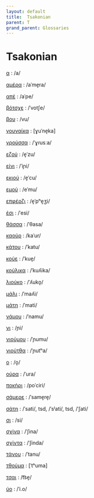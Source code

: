 ```yaml
---
layout: default
title:  Tsakonian
parent: T
grand_parent: Glossaries
---
```


# Tsakonian


[α](https://en.wiktionary.org/wiki/?curid=97973)
: /a/

[αμέρα](https://en.wiktionary.org/wiki/?curid=6831797)
: /aˈme̞ra/

[απέ](https://en.wiktionary.org/wiki/?curid=6831719)
: /aˈpe/

[βότσχε](https://en.wiktionary.org/wiki/?curid=6831969)
: /ˈvotʃe/

[βου](https://en.wiktionary.org/wiki/?curid=6828278)
: /vu/

[γουναίκα](https://en.wiktionary.org/wiki/?curid=6419453)
: [ɣuˈne̞ka]

[γρούσσα](https://en.wiktionary.org/wiki/?curid=6419398)
: /ˈɣɾusːa/

[εζού](https://en.wiktionary.org/wiki/?curid=6825864)
: /e̞ˈzu/

[είνι](https://en.wiktionary.org/wiki/?curid=6419429)
: /ˈiɲi/

[εκιού](https://en.wiktionary.org/wiki/?curid=6826929)
: /e̞ˈcu/

[εμού](https://en.wiktionary.org/wiki/?curid=5657924)
: /eˈmu/

[επφέρζι](https://en.wiktionary.org/wiki/?curid=6831822)
: /e̞ˈpʰe̞ʒi/

[έσι](https://en.wiktionary.org/wiki/?curid=6419500)
: /ˈesi/

[θάσσα](https://en.wiktionary.org/wiki/?curid=6419461)
: /ˈθasa/

[καούρ](https://en.wiktionary.org/wiki/?curid=6419502)
: /kaˈur/

[κάτου](https://en.wiktionary.org/wiki/?curid=6831749)
: /ˈkatu/

[κούε](https://en.wiktionary.org/wiki/?curid=6822185)
: /ˈkue̞/

[κούλικα](https://en.wiktionary.org/wiki/?curid=6833184)
: /ˈkuʎika/

[λιούκο](https://en.wiktionary.org/wiki/?curid=6812246)
: /ˈʎuko̞/

[μάλι](https://en.wiktionary.org/wiki/?curid=7210252)
: /ˈmaʎi/

[μάτη](https://en.wiktionary.org/wiki/?curid=1535545)
: /ˈmati/

[νάμου](https://en.wiktionary.org/wiki/?curid=6826962)
: /ˈnamu/

[νι](https://en.wiktionary.org/wiki/?curid=225699)
: /ɲi/

[νιούμου](https://en.wiktionary.org/wiki/?curid=6826987)
: /ˈɲumu/

[νιούτθα](https://en.wiktionary.org/wiki/?curid=6822191)
: /ˈɲutʰa/

[ο](https://en.wiktionary.org/wiki/?curid=49828)
: /o̞/

[ούρα](https://en.wiktionary.org/wiki/?curid=672632)
: /ˈura/

[ποκήρι](https://en.wiktionary.org/wiki/?curid=6419419)
: /poˈciri/

[σάμερε](https://en.wiktionary.org/wiki/?curid=6831790)
: /ˈsame̞re̞/

[σάτη](https://en.wiktionary.org/wiki/?curid=6820638)
: /ˈsati/, tsd, /ˈsʲati/, tsd, /ˈʃati/

[σι](https://en.wiktionary.org/wiki/?curid=5418067)
: /si/

[σχίνα](https://en.wiktionary.org/wiki/?curid=6831950)
: /ˈʃina/

[σχίντα](https://en.wiktionary.org/wiki/?curid=7178712)
: /ˈʃinda/

[τάνου](https://en.wiktionary.org/wiki/?curid=6831743)
: /ˈtanu/

[τθούμα](https://en.wiktionary.org/wiki/?curid=4790237)
: [ˈtʰuma]

[τσαι](https://en.wiktionary.org/wiki/?curid=6419407)
: /t͡se̞/

[ύο](https://en.wiktionary.org/wiki/?curid=6825803)
: /ˈi.o/


